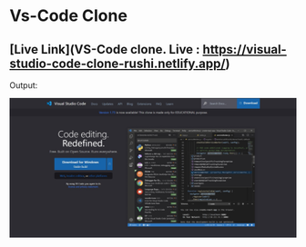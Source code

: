 # Vs-Code Clone
## [Live Link](VS-Code clone. Live : https://visual-studio-code-clone-rushi.netlify.app/)
Output:

![](./vscode.jpg)
